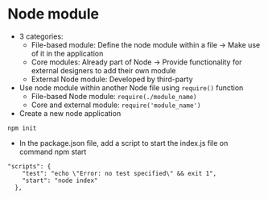 # Node module
- 3 categories:
    - File-based module: Define the node module within a file -> Make use of it in the application
    - Core modules: Already part of Node -> Provide functionality for external designers to add their own module
    - External Node module: Developed by third-party
- Use node module within another Node file using `require()` function 
  - File-based Node module: `require(./module_name)`
  - Core and external module: `require('module_name')`
- Create a new node application
``` 
npm init
```
- In the package.json file, add a script to start the index.js file on command npm start
```
"scripts": {
    "test": "echo \"Error: no test specified\" && exit 1",
    "start": "node index"
  },
```
